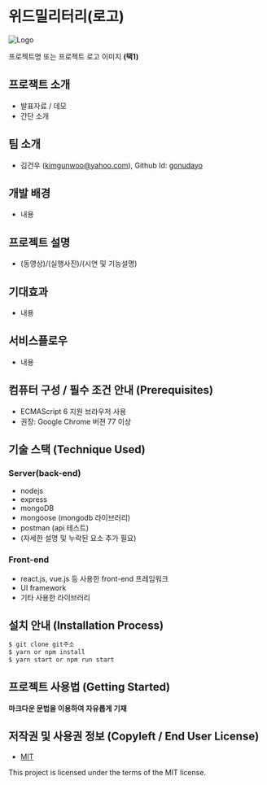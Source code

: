 # 위드밀리터리(로고)
![Logo](https://logosbynick.com/wp-content/uploads/2018/03/final-logo-example.png)

프로젝트명 또는 프로젝트 로고 이미지 **(택1)**

## 프로잭트 소개
- 발표자료 / 데모
- 간단 소개

## 팀 소개
- 김건우 (kimgunwoo@yahoo.com), Github Id: [gonudayo](https://github.com/gonudayo)

## 개발 배경
- 내용
## 프로젝트 설명
- (동영상)/(실행사진)/(시연 및 기능설명)
## 기대효과
- 내용

## 서비스플로우
- 내용

## 컴퓨터 구성 / 필수 조건 안내 (Prerequisites)
* ECMAScript 6 지원 브라우저 사용
* 권장: Google Chrome 버젼 77 이상

## 기술 스택 (Technique Used) 
### Server(back-end)
 -  nodejs 
 -  express
 -  mongoDB
 -  mongoose (mongodb 라이브러리)
 -  postman (api 테스트)
 -  (자세한 설명 및 누락된 요소 추가 필요)
 
### Front-end
 -  react.js, vue.js 등 사용한 front-end 프레임워크 
 -  UI framework
 - 기타 사용한 라이브러리

## 설치 안내 (Installation Process)
```bash
$ git clone git주소
$ yarn or npm install
$ yarn start or npm run start
```

## 프로젝트 사용법 (Getting Started)
**마크다운 문법을 이용하여 자유롭게 기재**

## 저작권 및 사용권 정보 (Copyleft / End User License)
 * [MIT](https://github.com/osamhack2021/Web_With_Military_temp/blob/master/LICENSE)

This project is licensed under the terms of the MIT license.
